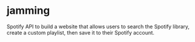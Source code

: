 # jamming
Spotify API to build a website that allows users to search the Spotify library, create a custom playlist, then save it to their Spotify account.
